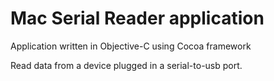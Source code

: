 # Mac Serial Reader application

Application written in Objective-C using Cocoa framework

Read data from a device plugged in a serial-to-usb port.
